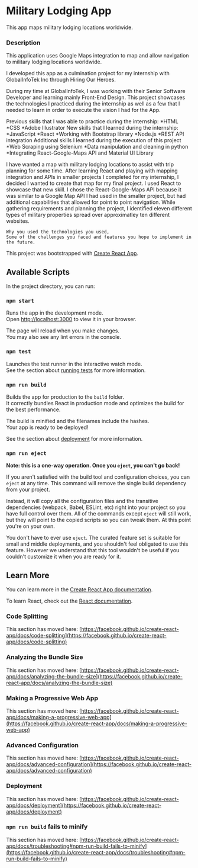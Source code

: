 # Military Lodging App

This app maps military lodging locations worldwide.

### Description

This application uses Google Maps integration to map and allow navigation to military lodging locations worldwide.  

I developed this app as a culmination project for my internship with GlobalInfoTek Inc through Hiring Our Heroes. 

During my time at GlobalInfoTek, I was working with their Senior Software Developer and learning mainly Front-End Design.  This project showcases the technologies I practiced during the internship as well as a few that I needed to learn 
in order to execute the vision I had for the App.

Previous skills that I was able to practice during the internship:
*HTML
*CSS
*Adobe Illustrator
New skills that I learned during the internship:
*JavaScript
*React
*Working with Bootstrap library
*Node.js
*REST API integration
Additional skills I learned during the execution of this project
*Web Scraping using Selenium
*Data manipulation and cleaning in python
*Integrating React-Google-Maps API and Material UI Library 

I have wanted a map with military lodging locations to assist with trip planning for some time.  After learning React and playing with mapping integration and APIs in smaller projects I completed for my internship, I decided I wanted to create
that map for my final project.  I used React to showcase that new skill.  I chose the React-Google-Maps API because it was similar to a Google Map API I had used in the smaller project, but had additional capabilities that allowed for point to point
navigation. While gathering requirements and planning the project, I identified eleven different types of military properties spread over approximatley ten different websites.  
   
    Why you used the technologies you used,
    Some of the challenges you faced and features you hope to implement in the future.


This project was bootstrapped with [Create React App](https://github.com/facebook/create-react-app).

## Available Scripts

In the project directory, you can run:

### `npm start`

Runs the app in the development mode.\
Open [http://localhost:3000](http://localhost:3000) to view it in your browser.

The page will reload when you make changes.\
You may also see any lint errors in the console.

### `npm test`

Launches the test runner in the interactive watch mode.\
See the section about [running tests](https://facebook.github.io/create-react-app/docs/running-tests) for more information.

### `npm run build`

Builds the app for production to the `build` folder.\
It correctly bundles React in production mode and optimizes the build for the best performance.

The build is minified and the filenames include the hashes.\
Your app is ready to be deployed!

See the section about [deployment](https://facebook.github.io/create-react-app/docs/deployment) for more information.

### `npm run eject`

**Note: this is a one-way operation. Once you `eject`, you can't go back!**

If you aren't satisfied with the build tool and configuration choices, you can `eject` at any time. This command will remove the single build dependency from your project.

Instead, it will copy all the configuration files and the transitive dependencies (webpack, Babel, ESLint, etc) right into your project so you have full control over them. All of the commands except `eject` will still work, but they will point to the copied scripts so you can tweak them. At this point you're on your own.

You don't have to ever use `eject`. The curated feature set is suitable for small and middle deployments, and you shouldn't feel obligated to use this feature. However we understand that this tool wouldn't be useful if you couldn't customize it when you are ready for it.

## Learn More

You can learn more in the [Create React App documentation](https://facebook.github.io/create-react-app/docs/getting-started).

To learn React, check out the [React documentation](https://reactjs.org/).

### Code Splitting

This section has moved here: [https://facebook.github.io/create-react-app/docs/code-splitting](https://facebook.github.io/create-react-app/docs/code-splitting)

### Analyzing the Bundle Size

This section has moved here: [https://facebook.github.io/create-react-app/docs/analyzing-the-bundle-size](https://facebook.github.io/create-react-app/docs/analyzing-the-bundle-size)

### Making a Progressive Web App

This section has moved here: [https://facebook.github.io/create-react-app/docs/making-a-progressive-web-app](https://facebook.github.io/create-react-app/docs/making-a-progressive-web-app)

### Advanced Configuration

This section has moved here: [https://facebook.github.io/create-react-app/docs/advanced-configuration](https://facebook.github.io/create-react-app/docs/advanced-configuration)

### Deployment

This section has moved here: [https://facebook.github.io/create-react-app/docs/deployment](https://facebook.github.io/create-react-app/docs/deployment)

### `npm run build` fails to minify

This section has moved here: [https://facebook.github.io/create-react-app/docs/troubleshooting#npm-run-build-fails-to-minify](https://facebook.github.io/create-react-app/docs/troubleshooting#npm-run-build-fails-to-minify)
